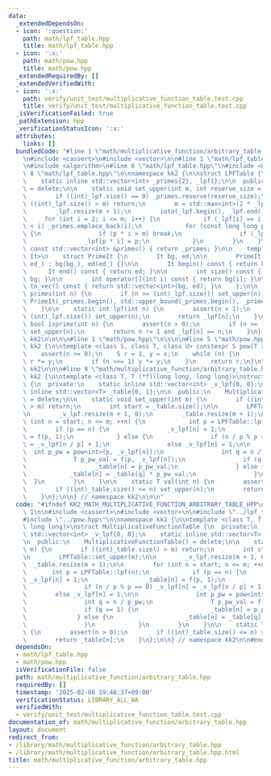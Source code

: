 ```yaml
---
data:
  _extendedDependsOn:
  - icon: ':question:'
    path: math/lpf_table.hpp
    title: math/lpf_table.hpp
  - icon: ':x:'
    path: math/pow.hpp
    title: math/pow.hpp
  _extendedRequiredBy: []
  _extendedVerifiedWith:
  - icon: ':x:'
    path: verify/unit_test/multiplicative_function_table.test.cpp
    title: verify/unit_test/multiplicative_function_table.test.cpp
  _isVerificationFailed: true
  _pathExtension: hpp
  _verificationStatusIcon: ':x:'
  attributes:
    links: []
  bundledCode: "#line 1 \"math/multiplicative_function/arbitrary_table.hpp\"\n\n\n\
    \n#include <cassert>\n#include <vector>\n\n#line 1 \"math/lpf_table.hpp\"\n\n\n\
    \n#include <algorithm>\n#line 6 \"math/lpf_table.hpp\"\n#include <numeric>\n#line\
    \ 8 \"math/lpf_table.hpp\"\n\nnamespace kk2 {\n\nstruct LPFTable {\n  private:\n\
    \    static inline std::vector<int> _primes{2}, _lpf{};\n\n  public:\n    LPFTable()\
    \ = delete;\n\n    static void set_upper(int m, int reserve_size = 26355867) {\n\
    \        if ((int)_lpf.size() == 0) _primes.reserve(reserve_size);\n        if\
    \ ((int)_lpf.size() > m) return;\n        m = std::max<int>(2 * _lpf.size(), m);\n\
    \        _lpf.resize(m + 1);\n        iota(_lpf.begin(), _lpf.end(), 0);\n   \
    \     for (int i = 2; i <= m; i++) {\n            if (_lpf[i] == i and _primes.back()\
    \ < i) _primes.emplace_back(i);\n            for (const long long p : _primes)\
    \ {\n                if (p * i > m) break;\n                if (_lpf[i] < p) break;\n\
    \                _lpf[p * i] = p;\n            }\n        }\n    }\n\n    static\
    \ const std::vector<int> &primes() { return _primes; }\n\n    template <typename\
    \ It>\n    struct PrimeIt {\n        It bg, ed;\n\n        PrimeIt(It bg_, It\
    \ ed_) : bg(bg_), ed(ed_) {}\n\n        It begin() const { return bg; }\n\n  \
    \      It end() const { return ed; }\n\n        int size() const { return ed -\
    \ bg; }\n\n        int operator[](int i) const { return bg[i]; }\n\n        std::vector<int>\
    \ to_vec() const { return std::vector<int>(bg, ed); }\n    };\n\n    static auto\
    \ primes(int n) {\n        if (n >= (int)_lpf.size()) set_upper(n);\n        return\
    \ PrimeIt(_primes.begin(), std::upper_bound(_primes.begin(), _primes.end(), n));\n\
    \    }\n\n    static int lpf(int n) {\n        assert(n > 1);\n        if (n >=\
    \ (int)_lpf.size()) set_upper(n);\n        return _lpf[n];\n    }\n\n    static\
    \ bool isprime(int n) {\n        assert(n > 0);\n        if (n >= (int)_lpf.size())\
    \ set_upper(n);\n        return n != 1 and _lpf[n] == n;\n    }\n};\n\n} // namespace\
    \ kk2\n\n\n\n#line 1 \"math/pow.hpp\"\n\n\n\n#line 5 \"math/pow.hpp\"\n\nnamespace\
    \ kk2 {\n\ntemplate <class S, class T, class U> constexpr S pow(T x, U n) {\n\
    \    assert(n >= 0);\n    S r = 1, y = x;\n    while (n) {\n        if (n & 1)\
    \ r *= y;\n        if (n >>= 1) y *= y;\n    }\n    return r;\n}\n\n} // namespace\
    \ kk2\n\n\n#line 9 \"math/multiplicative_function/arbitrary_table.hpp\"\n\nnamespace\
    \ kk2 {\n\ntemplate <class T, T (*f)(long long, long long)>\nstruct MultiplicativeFunctionTable\
    \ {\n  private:\n    static inline std::vector<int> _v_lpf{0, 0};\n    static\
    \ inline std::vector<T> _table{0, 1};\n\n  public:\n    MultiplicativeFunctionTable()\
    \ = delete;\n\n    static void set_upper(int m) {\n        if ((int)_table.size()\
    \ > m) return;\n        int start = _table.size();\n\n        LPFTable::set_upper(m);\n\
    \n        _v_lpf.resize(m + 1, 0);\n        _table.resize(m + 1);\n\n        for\
    \ (int n = start; n <= m; ++n) {\n            int p = LPFTable::lpf(n);\n    \
    \        if (p == n) {\n                _v_lpf[n] = 1;\n                _table[n]\
    \ = f(p, 1);\n            } else {\n                if (n / p % p == 0) _v_lpf[n]\
    \ = _v_lpf[n / p] + 1;\n                else _v_lpf[n] = 1;\n\n              \
    \  int p_pw = pow<int>(p, _v_lpf[n]);\n                int q = n / p_pw;\n   \
    \             T p_pw_val = f(p, _v_lpf[n]);\n                if (q == 1) {\n \
    \                   _table[n] = p_pw_val;\n                } else {\n        \
    \            _table[n] = _table[q] * p_pw_val;\n                }\n          \
    \  }\n        }\n    }\n\n    static T val(int n) {\n        assert(n > 0);\n\
    \        if ((int)_table.size() <= n) set_upper(n);\n        return _table[n];\n\
    \    }\n};\n\n} // namespace kk2\n\n\n"
  code: "#ifndef KK2_MATH_MULTIPLICATIVE_FUNCTION_ARBITRARY_TABLE_HPP\n#define KK2_MATH_MULTIPLICATIVE_FUNCTION_ARBITRARY_TABLE_HPP\
    \ 1\n\n#include <cassert>\n#include <vector>\n\n#include \"../lpf_table.hpp\"\n\
    #include \"../pow.hpp\"\n\nnamespace kk2 {\n\ntemplate <class T, T (*f)(long long,\
    \ long long)>\nstruct MultiplicativeFunctionTable {\n  private:\n    static inline\
    \ std::vector<int> _v_lpf{0, 0};\n    static inline std::vector<T> _table{0, 1};\n\
    \n  public:\n    MultiplicativeFunctionTable() = delete;\n\n    static void set_upper(int\
    \ m) {\n        if ((int)_table.size() > m) return;\n        int start = _table.size();\n\
    \n        LPFTable::set_upper(m);\n\n        _v_lpf.resize(m + 1, 0);\n      \
    \  _table.resize(m + 1);\n\n        for (int n = start; n <= m; ++n) {\n     \
    \       int p = LPFTable::lpf(n);\n            if (p == n) {\n               \
    \ _v_lpf[n] = 1;\n                _table[n] = f(p, 1);\n            } else {\n\
    \                if (n / p % p == 0) _v_lpf[n] = _v_lpf[n / p] + 1;\n        \
    \        else _v_lpf[n] = 1;\n\n                int p_pw = pow<int>(p, _v_lpf[n]);\n\
    \                int q = n / p_pw;\n                T p_pw_val = f(p, _v_lpf[n]);\n\
    \                if (q == 1) {\n                    _table[n] = p_pw_val;\n  \
    \              } else {\n                    _table[n] = _table[q] * p_pw_val;\n\
    \                }\n            }\n        }\n    }\n\n    static T val(int n)\
    \ {\n        assert(n > 0);\n        if ((int)_table.size() <= n) set_upper(n);\n\
    \        return _table[n];\n    }\n};\n\n} // namespace kk2\n\n#endif // KK2_MATH_MULTIPLICATIVE_FUNCTION_ARBITRARY_TABLE_HPP\n"
  dependsOn:
  - math/lpf_table.hpp
  - math/pow.hpp
  isVerificationFile: false
  path: math/multiplicative_function/arbitrary_table.hpp
  requiredBy: []
  timestamp: '2025-02-08 19:46:37+09:00'
  verificationStatus: LIBRARY_ALL_WA
  verifiedWith:
  - verify/unit_test/multiplicative_function_table.test.cpp
documentation_of: math/multiplicative_function/arbitrary_table.hpp
layout: document
redirect_from:
- /library/math/multiplicative_function/arbitrary_table.hpp
- /library/math/multiplicative_function/arbitrary_table.hpp.html
title: math/multiplicative_function/arbitrary_table.hpp
---
```

